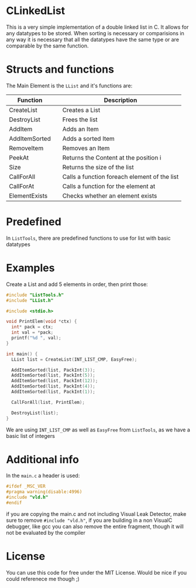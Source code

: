 # CLinkedList

This is a very simple implementation of a double linked list in C. It allows for any datatypes to be stored. When sorting is necessary or comparisions in any way it is necessary that all the datatypes have the same type or are comparable by the same function.

# Structs and functions

The Main Element is the `LList` and it's functions are:

| Function      |      | Description                                  |
| ------------- | ---- | -------------------------------------------- |
| CreateList    |      | Creates a List                               |
| DestroyList   |      | Frees the list                               |
| AddItem       |      | Adds an Item                                 |
| AddItemSorted |      | Adds a sorted Item                           |
| RemoveItem    |      | Removes an Item                              |
| PeekAt        |      | Returns the Content at the position i        |
| Size          |      | Returns the size of the list                 |
| CallForAll    |      | Calls a function foreach element of the list |
| CallForAt     |      | Calls a function for the element at          |
| ElementExists |      | Checks whether an element exists             |

# Predefined

In `ListTools`, there are predefined functions to use for list with basic datatypes

# Examples

Create a List and add 5 elements in order, then print those:

```c
#include "ListTools.h"
#include "LList.h"

#include <stdio.h>

void PrintElem(void *ctx) {
  int* pack = ctx;
  int val = *pack;
  printf("%d ", val);
}

int main() {
  LList list = CreateList(INT_LIST_CMP, EasyFree);

  AddItemSorted(list, PackInt(3));
  AddItemSorted(list, PackInt(5));
  AddItemSorted(list, PackInt(12));
  AddItemSorted(list, PackInt(4));
  AddItemSorted(list, PackInt(1));

  CallForAll(list, PrintElem);

  DestroyList(list);
}
```

We are using `INT_LIST_CMP` as well as `EasyFree` from `ListTools`, as we have a basic list of integers

# Additional info

In the `main.c` a header is used:

```c
#ifdef _MSC_VER
#pragma warning(disable:4996)
#include "vld.h"
#endif
```

if you are copying the main.c and not including Visual Leak Detector, make sure to remove `#include "vld.h"`, if you are building in a non VisualC debugger, 
like gcc you can also remove the entire fragment, though it will not be evaluated by the compiler

# License
You can use this code for free under the MIT License. Would be nice if you could referenece me though ;)
